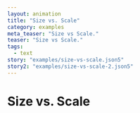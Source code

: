 ```yaml
---
layout: animation
title: "Size vs. Scale"
category: examples
meta_teaser: "Size vs Scale."
teaser: "Size vs Scale."
tags: 
  - text
story: "examples/size-vs-scale.json5"
story2: "examples/size-vs-scale-2.json5"
---
```

# Size vs. Scale

